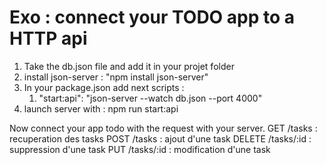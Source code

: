 # Exo : connect your TODO app to a HTTP api

1. Take the db.json file and add it in your projet folder
1. install json-server : "npm install json-server"
1. In your package.json add next scripts :
   1. "start:api": "json-server --watch db.json --port 4000"
1. launch server with : npm run start:api

Now connect your app todo with the request with your server.
GET /tasks : recuperation des tasks
POST /tasks : ajout d'une task
DELETE /tasks/:id : suppression d'une task
PUT /tasks/:id : modification d'une task
